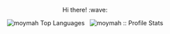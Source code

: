 <p align="center"> 
  Hi there! :wave: 
</p>
<p align="center" justify> 
  <img src="https://github-readme-stats.vercel.app/api/top-langs/?username=moymah&langs_count=10&theme=tokyonight&layout=compact&hide_title=true" alt="moymah Top    Languages" />
  &nbsp;
  <img src="https://github-readme-stats.vercel.app/api?username=moymah&show_icons=true&theme=dracula&include_all_commits=true&hide_rank=true&hide_title=true" alt="moymah :: Profile Stats" />
</p>
